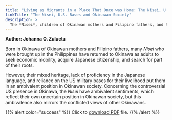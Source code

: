 ```yaml
---
title: "Living as Migrants in a Place That Once was Home: The Nisei, U.S. Bases and Okinawan Society"
linkTitle: "The Nisei, U.S. Bases and Okinawan Society"
description: >
  The *Nisei*, children of Okinawan mothers and Filipino fathers, and their place in Okinawan society
---
```

**Author: Johanna O. Zulueta**

Born in Okinawa of Okinawan mothers and Filipino fathers, many *Nisei* who were brought up in the Philippines have returned to Okinawa as adults to seek economic mobility, acquire Japanese citizenship, and search for part of their roots.

However, their mixed heritage, lack of proficiency in the Japanese language, and reliance on the US military bases for their livelihood put them in an ambivalent position in Okinawan society. Concerning the controversial US presence in Okinawa, the *Nisei* have ambivalent sentiments, which reflect their own uncertain position in Okinawan society, but this ambivalence also mirrors the conflicted views of other Okinawans.

{{% alert color="success" %}}
Click to [download PDF](https://timog.org/static/pdf/nisei-us-bases-and-okinawan-society.pdf) file.
{{% /alert %}}

